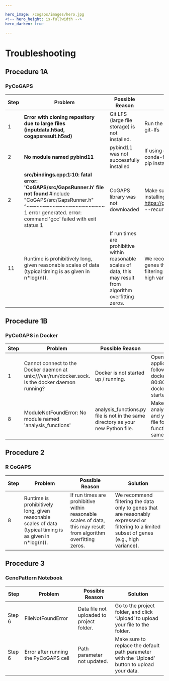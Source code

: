```yaml
---

hero_image: /cogaps/images/hero.jpg
<!-- hero_height: is-fullwidth -->
hero_darken: true

---
```


# Troubleshooting

## Procedure 1A

### PyCoGAPS

| **Step** | **Problem**                                                                                                                                                                                                              | **Possible Reason**                                                                                               | **Solution**                                                                                                                                 |
|----------|--------------------------------------------------------------------------------------------------------------------------------------------------------------------------------------------------------------------------|-------------------------------------------------------------------------------------------------------------------|----------------------------------------------------------------------------------------------------------------------------------------------|
| 1        | **Error with cloning repository due to large files (inputdata.h5ad, cogapsresult.h5ad)**                                                                                                                                 | Git LFS (large file storage) is not installed.                                                                    | Run the following command:  brew install git-lfs                                                                                             |
| 2        | **No module named pybind11**                                                                                                                                                                                             | pybind11 was not successfully installed                                                                           | If using conda, run: conda install -c conda-forge pybind11 Otherwise, run: pip install pybind11                                              |
| 2        | **src/bindings.cpp:1:10: fatal error: 'CoGAPS/src/GapsRunner.h' file not found** #include "CoGAPS/src/GapsRunner.h"          ^~~~~~~~~~~~~~~~~~~~~~~~~ 1 error generated. error: command 'gcc' failed with exit status 1 | CoGAPS library was not downloaded                                                                                 | Make sure you use --recursive flag when installing pycogaps.  git clone https://github.com/FertigLab/pycogaps.git --recursive                |
| 11       | Runtime is prohibitively long, given reasonable scales of data (typical timing is as given in n*log(n)).                                                                                                                 | If run times are prohibitive within reasonable scales of data, this may result from algorithm overfitting zeros.  | We recommend filtering the data only to genes that are reasonably expressed or filtering to a limited subset of genes (e.g., high variance). |

## Procedure 1B
### PyCoGAPS in Docker

| **Step** | **Problem**                                                                                       | **Possible Reason**                                                               | **Solution**                                                                                                  |
|----------|---------------------------------------------------------------------------------------------------|-----------------------------------------------------------------------------------|---------------------------------------------------------------------------------------------------------------|
| 1        | Cannot connect to the Docker daemon at unix:///var/run/docker.sock. Is the docker daemon running? | Docker is not started up / running.                                               | Open the Docker application or run the following command:  docker run -d -p 80:80 docker/getting-started      |
| 8        | ModuleNotFoundError: No module named 'analysis_functions'                                         | analysis_functions.py file is not in the same directory as your new Python file.  | Make sure analysis_functions.py and your new Python file for calling the functions are in the same directory. |

## Procedure 2
### R CoGAPS

| **Step** | **Problem**                                                                                              | **Possible Reason**                                                                                               | **Solution**                                                                                                                                 |
|----------|----------------------------------------------------------------------------------------------------------|-------------------------------------------------------------------------------------------------------------------|----------------------------------------------------------------------------------------------------------------------------------------------|
| 8        | Runtime is prohibitively long, given reasonable scales of data (typical timing is as given in n*log(n)). | If run times are prohibitive within reasonable scales of data, this may result from algorithm overfitting zeros.  | We recommend filtering the data only to genes that are reasonably expressed or filtering to a limited subset of genes (e.g., high variance). |

## Procedure 3
### GenePattern Notebook

| **Step** | **Problem**                           | **Possible Reason**                       | **Solution**                                                                                  |
|----------|---------------------------------------|-------------------------------------------|-----------------------------------------------------------------------------------------------|
| Step 6   | FileNotFoundError                     | Data file not uploaded to project folder. | Go to the project folder, and click ‘Upload’ to upload your file to the folder.               |
| Step 6   | Error after running the PyCoGAPS cell | Path parameter not updated.               | Make sure to replace the default path parameter with the ‘Upload’ button to upload your data. |
